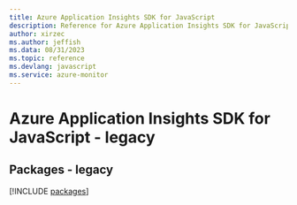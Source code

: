 ```yaml
---
title: Azure Application Insights SDK for JavaScript
description: Reference for Azure Application Insights SDK for JavaScript
author: xirzec
ms.author: jeffish
ms.data: 08/31/2023
ms.topic: reference
ms.devlang: javascript
ms.service: azure-monitor
---
```

# Azure Application Insights SDK for JavaScript - legacy
## Packages - legacy
[!INCLUDE [packages](application-insights-index.md)]